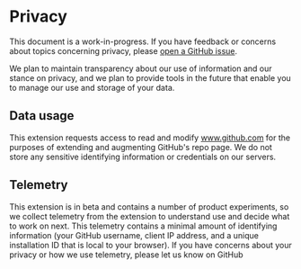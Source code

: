 # Privacy

This document is a work-in-progress. If you have feedback or concerns about topics concerning privacy, please [open a GitHub issue](https://github.com/returntocorp/secarta-extension/issues/new).

We plan to maintain transparency about our use of information and our stance on privacy, and we plan to provide tools in the future that enable you to manage our use and storage of your data.

## Data usage

This extension requests access to read and modify www.github.com for the purposes of extending and augmenting GitHub's repo page. We do not store any sensitive identifying information or credentials on our servers.

## Telemetry

This extension is in beta and contains a number of product experiments, so we collect telemetry from the extension to understand use and decide what to work on next. This telemetry contains a minimal amount of identifying information (your GitHub username, client IP address, and a unique installation ID that is local to your browser). If you have concerns about your privacy or how we use telemetry, please let us know on GitHub
